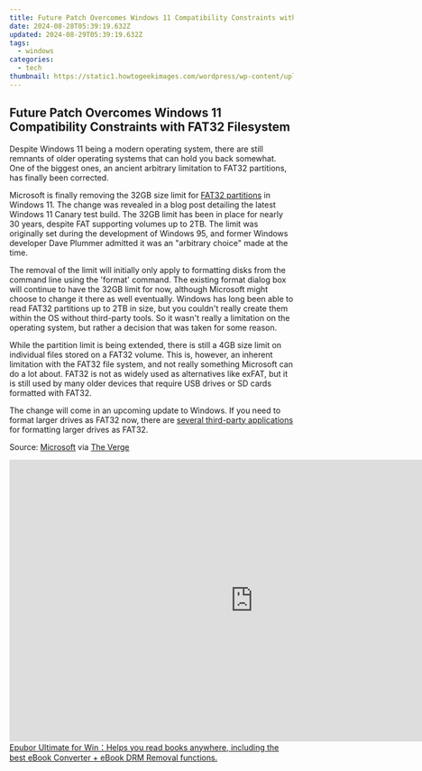 ```yaml
---
title: Future Patch Overcomes Windows 11 Compatibility Constraints with FAT32 Filesystem
date: 2024-08-28T05:39:19.632Z
updated: 2024-08-29T05:39:19.632Z
tags:
  - windows
categories:
  - tech
thumbnail: https://static1.howtogeekimages.com/wordpress/wp-content/uploads/2024/01/windows-11-logo-2.jpg
---
```


## Future Patch Overcomes Windows 11 Compatibility Constraints with FAT32 Filesystem

Despite Windows 11 being a modern operating system, there are still remnants of older operating systems that can hold you back somewhat. One of the biggest ones, an ancient arbitrary limitation to FAT32 partitions, has finally been corrected.

 Microsoft is finally removing the 32GB size limit for [FAT32 partitions](https://extra-approaches.techidaily.com/seamless-multi-screen-browsing-in-chrome-using-pip-for-2024/) in Windows 11\. The change was revealed in a blog post detailing the latest Windows 11 Canary test build. The 32GB limit has been in place for nearly 30 years, despite FAT supporting volumes up to 2TB. The limit was originally set during the development of Windows 95, and former Windows developer Dave Plummer admitted it was an "arbitrary choice" made at the time.

 The removal of the limit will initially only apply to formatting disks from the command line using the 'format' command. The existing format dialog box will continue to have the 32GB limit for now, although Microsoft might choose to change it there as well eventually. Windows has long been able to read FAT32 partitions up to 2TB in size, but you couldn't really create them within the OS without third-party tools. So it wasn't really a limitation on the operating system, but rather a decision that was taken for some reason.

 While the partition limit is being extended, there is still a 4GB size limit on individual files stored on a FAT32 volume. This is, however, an inherent limitation with the FAT32 file system, and not really something Microsoft can do a lot about. FAT32 is not as widely used as alternatives like exFAT, but it is still used by many older devices that require USB drives or SD cards formatted with FAT32.

 The change will come in an upcoming update to Windows. If you need to format larger drives as FAT32 now, there are [several third-party applications](https://screen-video-capture.techidaily.com/updated-in-2024-crimson-update-kit/) for formatting larger drives as FAT32.

 Source: [Microsoft](https://blogs.windows.com/windows-insider/2024/08/15/announcing-windows-11-insider-preview-build-27868-canary-channel/) via [The Verge](https://www.theverge.com/2024/8/16/24221635/microsoft-fat32-partition-size-limit-windows-11)

<ins class="adsbygoogle"
     style="display:block"
     data-ad-format="autorelaxed"
     data-ad-client="ca-pub-7571918770474297"
     data-ad-slot="1223367746"></ins>



<ins class="adsbygoogle"
     style="display:block"
     data-ad-client="ca-pub-7571918770474297"
     data-ad-slot="8358498916"
     data-ad-format="auto"
     data-full-width-responsive="true"></ins>



<!-- affiliate ads begin -->
<a href="https://secure.2checkout.com/order/checkout.php?PRODS=4599951&QTY=1&AFFILIATE=108875&CART=1"><iframe width="864" height="500" src="https://www.youtube.com/embed/jVnfr5HudQw" title="The Latest and Easiest Solution to Remove Kindle DRM on Windows (without Degrading)" frameborder="0" allow="accelerometer; autoplay; clipboard-write; encrypted-media; gyroscope; picture-in-picture; web-share" referrerpolicy="strict-origin-when-cross-origin" allowfullscreen></iframe>
Epubor Ultimate for Win：Helps you read books anywhere, including the best eBook Converter + eBook DRM Removal functions.</a>
<!-- affiliate ads end -->